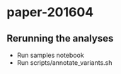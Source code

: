 # paper-201604

## Rerunning the analyses

 * Run samples notebook
 * Run scripts/annotate_variants.sh
 